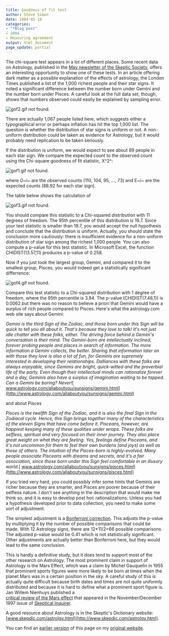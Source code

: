 ```yaml
---
title: Goodness of fit test
author: Steve Simon
date: 2004-05-18
categories:
- "*Blog post"
- 2004
- Measuring agreement
output: html_document
page_update: partial
---
```

The chi-square test appears in a lot of different places. Some recent
data on Astrology, published in the [May newsletter of the Skeptic
Society](http://www.skeptic.com/eskeptic05-17-04.html#dark), offers an
interesting opportunity to show one of these tests. In an article
offering dark matter as a possible explanation of the effects of
astrology, the London Times published a list of the 1,000 richest people
and their star signs. It noted a significant difference between the
number born under Gemini and the number born under Pisces. A careful
look at the full data set, though, shows that numbers observed could
easily be explained by sampling error.

![gof2.gif not found.](http://www.pmean.com/new-images/04/goodness01.png)

There are actually 1,067 people listed here, which suggests either a
typographical error or perhaps inflation has hit the top 1,000 list. The
question is whether the distribution of star signs is uniform or not. A
non-uniform distribution could be taken as evidence for Astrology, but
it would probably need replication to be taken seriously.

If the distribution is uniform, we would expect to see about 89 people
in each star sign. We compare the expected count to the observed count
using the Chi-square goodness of fit statistic, X^2^:

![gof1.gif not found.](http://www.pmean.com/new-images/04/goodness02.png)

where O~i~ are the observed counts (110, 104, 95, ..., 73) and E~i~ are
the expected counts (88.92 for each star sign).

The table below shows the calculation of

![gof3.gif not found.](http://www.pmean.com/new-images/04/goodness03.png)

You should compare this statistic to a Chi-squared distribution with 11
degrees of freedom. The 95th percentile of this distribution is 19.7.
Since your test statistic is smaller than 19.7, you would accept the
null hypothesis and conclude that the distribution is uniform. Actually,
you should   state the conclusion more cautiously: there is insufficient
evidence for a non-uniform distribution of star sign among the richest
1,000 people. You can also compute a p-value for this test statistic. In
Microsoft Excel, the function CHIDIST(13.57,11) produces a p-value of
0.258.

Now if you just took the largest group, Gemini, and compared it to the
smallest group, Pisces, you would indeed get a statistically significant
differrence:

![gof4.gif not found.](http://www.pmean.com/new-images/04/goodness04.png)

Compare this test statistic to a Chi-squared distribution with 1 degree
of freedom, where the 95th percentile is 3.84. The p-value
(CHIDIST(7.48,1)) is 0.0062.but there was no reason to believe a priori
that Gemini would have a surplus of rich people compared to Pisces.
Here's what the astrology.com web site says about Gemini:

*Gemini is the third Sign of the Zodiac, and those born under this
Sign will be quick to tell you all about it. That's because they love
to talk! It's not just idle chatter with these folks, either. The
driving force behind a Gemini's conversation is their mind. The
Gemini-born are intellectually inclined, forever probing people and
places in search of information. The more information a Gemini
collects, the better. Sharing that information later on with those
they love is also a lot of fun, for Geminis are supremely interested
in developing their relationships. Dalliances with these folks are
always enjoyable, since Geminis are bright, quick-witted and the
proverbial life of the party. Even though their intellectual minds can
rationalize forever and a day, Geminis also have a surplus of
imagination waiting to be tapped. Can a Gemini be boring? Never!*[
www.astrology.com/allaboutyou/sunsigns/gemini.html](http://www.astrology.com/allaboutyou/sunsigns/gemini.html)

and about Pisces

*Pisces is the twelfth Sign of the Zodiac, and it is also the final
Sign in the Zodiacal cycle. Hence, this Sign brings together many of
the characteristics of the eleven Signs that have come before it.
Pisceans, however, are happiest keeping many of these qualities under
wraps. These folks are selfless, spiritual and very focused on their
inner journey. They also place great weight on what they are feeling.
Yes, feelings define Pisceans, and it's not uncommon for them to feel
their own burdens (and joys) as well as those of others. The intuition
of the Pisces-born is highly-evolved. Many people associate Pisceans
with dreams and secrets, and it's a fair association, since those
born under this Sign feel comfortable in an illusory world.*[
www.astrology.com/allaboutyou/sunsigns/pisces.html](http://www.astrology.com/allaboutyou/sunsigns/pisces.html)

If you tried very hard, you could possibly infer some hints that Geminis
are richer because they are smarter, and Pisces are poorer because of
their selfless nature. I don't see anything in the description that
would make me think so, and it is easy to develop post hoc
rationalizations. Unless you had a hypothesis developed prior to data
collection, you need to make some sort of adjustment.

The simplest adjustment is a [Bonferroni
correction](../ask/bonferroni.asp). This adjusts the p-value by
multiplying it by the number of possible comparisons that could be made.
With 12 Astrology signs, there are 12*11/2=66 possible comparisons. The
adjusted p-value would be 0.41 which is not statistically significant.
Other adjustments are actually better than Bonferroni here, but they
would lead to the same conclusion.

This is hardly a definitive study, but it does tend to support most of
the other research on Astrology. The most prominent claim in support of
Astrology is the Mars Effect, which was a claim by Michel Gauquelin in
1955 that prominent sports figures were more likely to be born at times
when the planet Mars was in a certain position in the sky. A careful
study of this is actually quite difficult because birth dates and times
are not quite uniformly distributed and because it is hard to define
what a prominent sport figure is. Jan Willem Nienhuys published a  
[critical review of the Mars effect](http://www.skepsis.nl/mars.html)
that appeared in the November/December 1997 issue of [Skeptical
Inquirer](http://www.csicop.org/si/).

A good resource about Astrology is in the Skeptic's Dictionary website:
[www.skepdic.com/astrolgy.html](http://www.skepdic.com/astrolgy.html).

You can find an [earlier version](http://www.pmean.com/04/goodness.html) of this page on my [original website](http://www.pmean.com/original_site.html).
